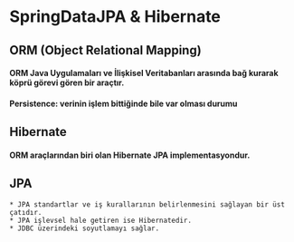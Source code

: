 # SpringDataJPA & Hibernate

## ORM (Object Relational Mapping)
#### ORM Java Uygulamaları ve İlişkisel Veritabanları arasında bağ kurarak köprü görevi gören bir araçtır.

#### Persistence: verinin işlem bittiğinde bile var olması durumu

## Hibernate

#### ORM araçlarından biri olan Hibernate JPA implementasyondur.

## JPA 
    
    * JPA standartlar ve iş kurallarının belirlenmesini sağlayan bir üst çatıdır. 
    * JPA işlevsel hale getiren ise Hibernatedir.
    * JDBC üzerindeki soyutlamayı sağlar.


    

